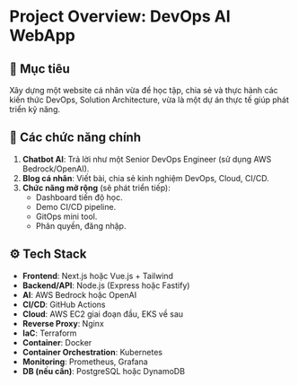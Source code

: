 # Project Overview: DevOps AI WebApp

## 🎯 Mục tiêu
Xây dựng một website cá nhân vừa để học tập, chia sẻ và thực hành các kiến thức DevOps, Solution Architecture, vừa là một dự án thực tế giúp phát triển kỹ năng.

## 🔧 Các chức năng chính
1. **Chatbot AI**: Trả lời như một Senior DevOps Engineer (sử dụng AWS Bedrock/OpenAI).
2. **Blog cá nhân**: Viết bài, chia sẻ kinh nghiệm DevOps, Cloud, CI/CD.
3. **Chức năng mở rộng** (sẽ phát triển tiếp):
   - Dashboard tiến độ học.
   - Demo CI/CD pipeline.
   - GitOps mini tool.
   - Phân quyền, đăng nhập.

## ⚙️ Tech Stack
- **Frontend**: Next.js hoặc Vue.js + Tailwind
- **Backend/API**: Node.js (Express hoặc Fastify)
- **AI**: AWS Bedrock hoặc OpenAI
- **CI/CD**: GitHub Actions
- **Cloud**: AWS EC2 giai đoạn đầu, EKS về sau
- **Reverse Proxy**: Nginx
- **IaC**: Terraform
- **Container**: Docker
- **Container Orchestration**: Kubernetes
- **Monitoring**: Prometheus, Grafana
- **DB (nếu cần)**: PostgreSQL hoặc DynamoDB
